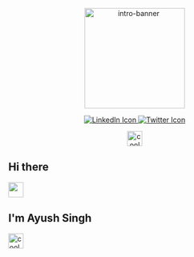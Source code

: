 <p align="center">
  <img width = "200px" width = "200px" src = "https://i.giphy.com/media/qgQUggAC3Pfv687qPC/giphy.webp" alt = "intro-banner" align="center">
</p>

<p align="center">
  <!-- Attaching the LinkedIn Page -->
  <a href = "https://www.linkedin.com/in/aks1184/">
    <img src = "https://img.shields.io/badge/LinkedIn-0077B5?style=for-the-badge&logo=linkedin&logoColor=white" alt="LinkedIn Icon"> 
  </a>  
  <!-- Attaching the Discord Page -->
  <a href ="https://twitter.com/ayushsingh1184">
    <img src= "https://img.shields.io/badge/Twitter-blue?style=flat-square&logo=twitter&logoColor=white" alt="Twitter Icon">
  </a>
</p>
  
<p align = "center">
  <img width="30px" src= "https://user-images.githubusercontent.com/112762898/221348067-c4209eba-2e62-4d46-a4ba-0d680d8c29c3.gif" alt="cool-guy gif">
<h2>Hi there</h2> <img width="30px" src ="https://user-images.githubusercontent.com/112762898/221347985-744dd6fc-abe4-4261-948a-83b49644e197.gif" ><h2> I'm Ayush Singh</h2>
    <img width="30px" src= "https://user-images.githubusercontent.com/112762898/221348067-c4209eba-2e62-4d46-a4ba-0d680d8c29c3.gif" alt="cool-guy emoji">
</p>
